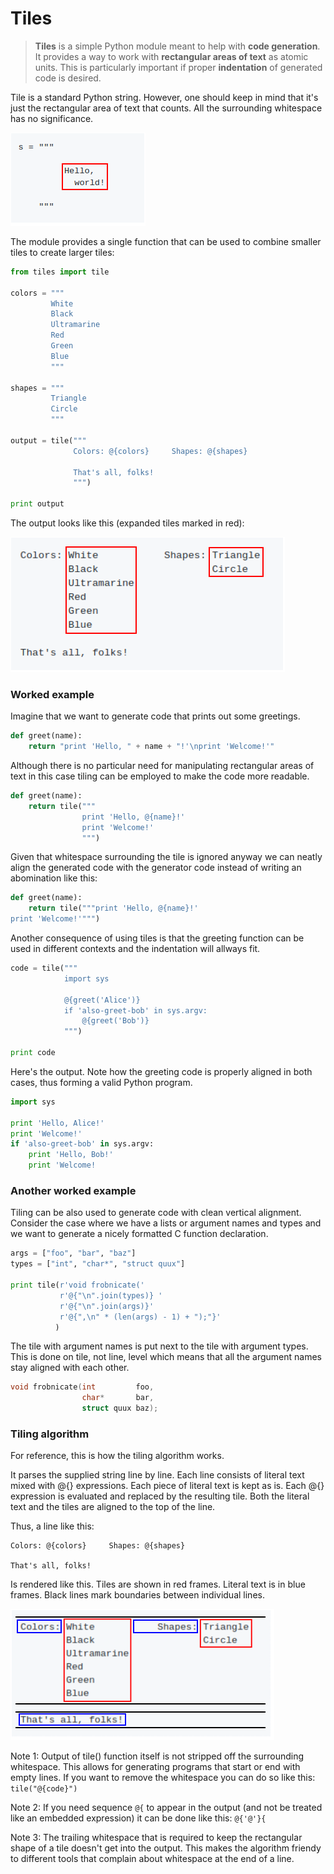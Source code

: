 # Tiles

> **Tiles** is a simple Python module meant to help with **code generation**.
It provides a way to work with **rectangular areas of text** as atomic units.
This is particularly important if proper **indentation** of generated code is
desired.

Tile is a standard Python string. However, one should keep in mind that
it's just the rectangular area of text that counts. All the surrounding
whitespace has no significance.

![](pics/tile.png)

The module provides a single function that can be used to combine smaller
tiles to create larger tiles:

```python
from tiles import tile

colors = """
         White
         Black
         Ultramarine
         Red
         Green
         Blue
         """

shapes = """
         Triangle
         Circle
         """

output = tile("""
              Colors: @{colors}     Shapes: @{shapes}

              That's all, folks!
              """)

print output
```

The output looks like this (expanded tiles marked in red):

![](pics/output.png)

### Worked example

Imagine that we want to generate code that prints out some greetings.

```python
def greet(name):
    return "print 'Hello, " + name + "!'\nprint 'Welcome!'" 
```

Although there is no particular need for manipulating rectangular areas of text
in this case tiling can be employed to make the code more readable.

```python
def greet(name):
    return tile("""
                print 'Hello, @{name}!'
                print 'Welcome!'
                """)
```

Given that whitespace surrounding the tile is ignored anyway we can neatly
align the generated code with the generator code instead of writing an
abomination like this:

```python
def greet(name):
    return tile("""print 'Hello, @{name}!'
print 'Welcome!'""")
```

Another consequence of using tiles is that the greeting function can be used
in different contexts and the indentation will allways fit.

```python
code = tile("""
            import sys

            @{greet('Alice')}
            if 'also-greet-bob' in sys.argv:
                @{greet('Bob')} 
            """)

print code
```

Here's the output. Note how the greeting code is properly aligned in both
cases, thus forming a valid Python program.

```python
import sys

print 'Hello, Alice!'
print 'Welcome!'
if 'also-greet-bob' in sys.argv:
    print 'Hello, Bob!'
    print 'Welcome!
```

### Another worked example

Tiling can be also used to generate code with clean vertical alignment.
Consider the case where we have a lists or argument names and types and we
want to generate a nicely formatted C function declaration.

```python
args = ["foo", "bar", "baz"]
types = ["int", "char*", "struct quux"]

print tile(r'void frobnicate('
           r'@{"\n".join(types)} '
           r'@{"\n".join(args)}'
           r'@{",\n" * (len(args) - 1) + ");"}'
          )
```

The tile with argument names is put next to the tile with argument types.
This is done on tile, not line, level which means that all the argument
names stay aligned with each other.

```c
void frobnicate(int         foo, 
                char*       bar,
                struct quux baz);
```

### Tiling algorithm

For reference, this is how the tiling algorithm works.

It parses the supplied string line by line. Each line consists of literal
text mixed with @{} expressions. Each piece of literal text is kept as is.
Each @{} expression is evaluated and replaced by the resulting tile. Both
the literal text and the tiles are aligned to the top of the line.

Thus, a line like this:

```
Colors: @{colors}     Shapes: @{shapes}

That's all, folks!
```

Is rendered like this. Tiles are shown in red frames. Literal text is in blue
frames. Black lines mark boundaries between individual lines.

![](pics/output2.png)

Note 1: Output of tile() function itself is not stripped off
the surrounding whitespace. This allows for generating programs that start
or end with empty lines. If you want to remove the whitespace you can do
so like this: `tile("@{code}")`

Note 2: If you need sequence `@{` to appear in the output (and not be treated
like an embedded expression) it can be done like this: `@{'@'}{`

Note 3: The trailing whitespace that is required to keep the rectangular shape
of a tile doesn't get into the output. This makes the algorithm friendy to
different tools that complain about whitespace at the end of a line.

